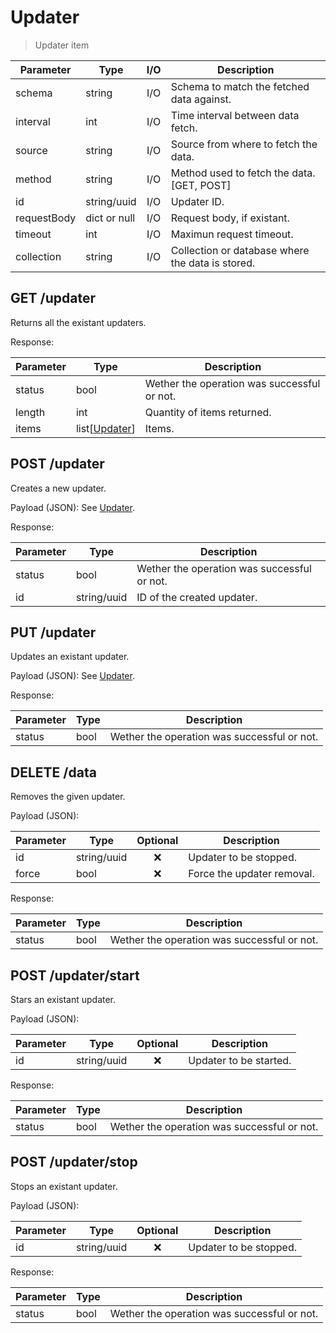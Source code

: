 # Updater

> Updater item

| Parameter   | Type   | I/O  | Description                                         |
| ----------- | ------ | :--: | --------------------------------------------------- |
| schema | string | I/O | Schema to match the fetched data against. |
| interval        | int | I/O | Time interval between data fetch. |
| source        | string | I/O | Source from where to fetch the data. |
| method        | string | I/O | Method used to fetch the data. [GET, POST] |
| id         | string/uuid | I/O | Updater ID. |
| requestBody   | dict or null | I/O | Request body, if existant. |
| timeout   | int | I/O | Maximun request timeout. |
| collection   | string | I/O | Collection or database where the data is stored. |

## GET /updater

Returns all the existant updaters.

Response:

| Parameter   | Type   | Description                                         |
| --------- | ------------------------- | ----------- |
| status     | bool | Wether the operation was successful or not. |
| length     | int | Quantity of items returned. |
| items     | list[[Updater](#Updater)] | Items. |

## POST /updater

Creates a new updater.

Payload (JSON): See [Updater](#Updater).

Response:

| Parameter   | Type   | Description                                         |
| --------- | ------------------------- | ----------- |
| status     | bool | Wether the operation was successful or not. |
| id     | string/uuid | ID of the created updater. |

## PUT /updater

Updates an existant updater.

Payload (JSON): See [Updater](#Updater).

Response:

| Parameter   | Type   | Description |
| --------- | ------------------------- | ----------- |
| status     | bool | Wether the operation was successful or not. |

## DELETE /data

Removes the given updater.

Payload (JSON):

| Parameter   | Type | Optional  | Description                                         |
| --------- | ---- | :----------------: | ------------------------------------------ |
| id  | string/uuid |        :x:         | Updater to be stopped. |
| force  | bool |        :x:         | Force the updater removal. |

Response:

| Parameter   | Type   | Description |
| --------- | ------------------------- | ----------- |
| status     | bool | Wether the operation was successful or not. |

## POST /updater/start

Stars an existant updater.

Payload (JSON):

| Parameter   | Type | Optional  | Description       |
| --------- | ---- | :----------------: | --------------- |
| id  | string/uuid |        :x:         | Updater to be started. |

Response:

| Parameter   | Type   | Description |
| --------- | ------------------------- | ----------- |
| status     | bool | Wether the operation was successful or not. |

## POST /updater/stop

Stops an existant updater.

Payload (JSON):

| Parameter   | Type | Optional  | Description       |
| --------- | ---- | :----------------: | --------------- |
| id  | string/uuid |        :x:         | Updater to be stopped. |

Response:

| Parameter   | Type   | Description |
| --------- | ------------------------- | ----------- |
| status     | bool | Wether the operation was successful or not. |

